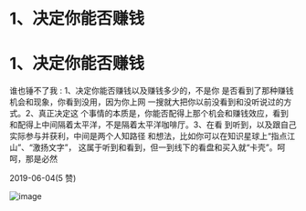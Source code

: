 # 1、决定你能否赚钱

# 1、决定你能否赚钱

谁也锤不了我 : 1、决定你能否赚钱以及赚钱多少的，不是你 是否看到了那种赚钱机会和现象，你看到没用，因为你上网 一搜就大把你以前没看到和没听说过的方式。2、真正决定这 个事情的本质是，你能否配得上那个机会和赚钱效应，看到 和配得上中间隔着太平洋，不是隔着太平洋咖啡厅。3、在看 到听到，以及跟自己实际参与并获利，中间是两个人知路径 和想法，比如你可以在知识星球上“指点江山”、“激扬文字”， 这属于听到和看到，但一到线下的看盘和买入就“卡壳”。呵 呵，那是必然

2019-06-04(5 赞)

![image](img/Image_0145.png)